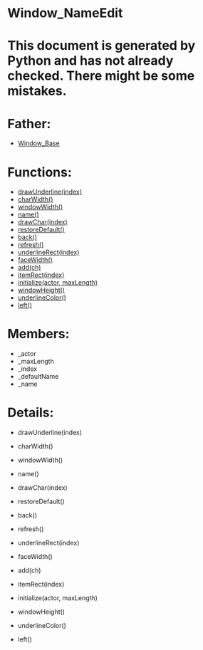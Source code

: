 Window_NameEdit
===

# This document is generated by Python and has not already checked. There might be some mistakes.

# Father:
* [Window_Base](Window_Base.md)


# Functions:
* [drawUnderline(index)](#drawUnderline)
* [charWidth()](#charWidth)
* [windowWidth()](#windowWidth)
* [name()](#name)
* [drawChar(index)](#drawChar)
* [restoreDefault()](#restoreDefault)
* [back()](#back)
* [refresh()](#refresh)
* [underlineRect(index)](#underlineRect)
* [faceWidth()](#faceWidth)
* [add(ch)](#add)
* [itemRect(index)](#itemRect)
* [initialize(actor, maxLength)](#initialize)
* [windowHeight()](#windowHeight)
* [underlineColor()](#underlineColor)
* [left()](#left)

# Members:
* _actor
* _maxLength
* _index
* _defaultName
* _name

# Details:
<p id=drawUnderline></p>

* drawUnderline(index)
	

<p id=charWidth></p>

* charWidth()
	

<p id=windowWidth></p>

* windowWidth()
	

<p id=name></p>

* name()
	

<p id=drawChar></p>

* drawChar(index)
	

<p id=restoreDefault></p>

* restoreDefault()
	

<p id=back></p>

* back()
	

<p id=refresh></p>

* refresh()
	

<p id=underlineRect></p>

* underlineRect(index)
	

<p id=faceWidth></p>

* faceWidth()
	

<p id=add></p>

* add(ch)
	

<p id=itemRect></p>

* itemRect(index)
	

<p id=initialize></p>

* initialize(actor, maxLength)
	

<p id=windowHeight></p>

* windowHeight()
	

<p id=underlineColor></p>

* underlineColor()
	

<p id=left></p>

* left()
	

